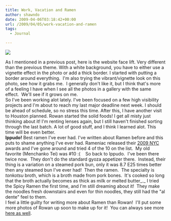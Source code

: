 ```yaml
---
title: Work, Vacation and Ramen
author: shawndo
date: 2009-04-06T03:18:42+00:00
url: /2009/04/05/work-vacation-and-ramen
tags:
  - Journal

---
```

![](/images/2009/04/ippudo.jpg)

As I mentioned in a previous post, here is the website face lift. Very different than the previous theme. With a white background, you have to either use a vignette effect in the photo or add a thick border. I started with putting a border around everything.  I'm also trying the vibrant/vignette look on this photo, see how it grabs me.  I generally don't like it, but I think that's more of a feeling I have when I see all the photos in a gallery with the same effect.  We'll see if it grows on me.  
So I've been working alot lately. I've been focused on a few high visibility projects and I'm about to reach my last major deadline next week. I should be ahead of schedule, so no stress this time. After this, I have another visit to Houston planned. Rowan started the solid foods! I get all misty just thinking about it! I'm renting lenses again, but I still haven't finished sorting through the last batch. A lot of good stuff, and I think I learned alot. This time will be even better.  
**Ippudo!** Best ramen I've ever had. I've written about Ramen before and this puts to shame anything I've ever had. Rameniac released their [2009 NYC][1] awards and I've gone around and tried 4 of the 10 on the list.  My old favorite (Menchanko Tei) was #10 :(    So back to Ippudo.  I've been there twice now.  They don't do the standard gyoza appetizer there.  Instead, their thing is a variation on a steamed pork bun, only it was 8.7 E25 times better then any steamed bun I've ever had!  Then the ramen.  The specialty is _tonkotsu_ broth, which is a broth made from pork bones.  It's cooked so long that the broth actually becomes as thick as milk or melted butter_._ I tried the Spicy Ramen the first time, and I'm still dreaming about it!  They make the noodles fresh downstairs and even for thin noodles, they still had the "al dente" feel to them.  
I feel a little guilty for writing more about Ramen than Rowan!  I'll put some more photos of Rowan up soon to make up for it!  You can always see more [here as well][2].

 [1]: http://www.rameniac.com/index/comments/2009_kotb/#nyc
 [2]: http://www.rowanemilia.com/
